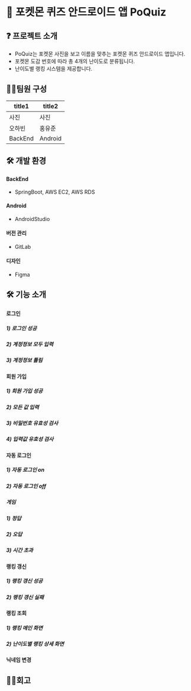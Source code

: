 # 🙌 포켓몬 퀴즈 안드로이드 앱 PoQuiz

## ❓ 프로젝트 소개
- PoQuiz는 포켓몬 사진을 보고 이름을 맞추는 포켓몬 퀴즈 안드로이드 앱입니다.  
- 포켓몬 도감 번호에 따라 총 4개의 난이도로 분류됩니다.  
- 난이도별 랭킹 시스템을 제공합니다. 

## 🙋‍♀️팀원 구성 
| title1 | title2 |
| --- | --- |
| 사진 | 사진 |
| 오하빈 | 홍유준 |
| BackEnd | Android |

## 🛠 개발 환경

#### BackEnd
- SpringBoot, AWS EC2, AWS RDS
#### Android
- AndroidStudio
#### 버전 관리
- GitLab
#### 디자인
- Figma

## 🛠 기능 소개
#### 로그인
##### 1) 로그인 성공

##### 2) 계정정보 모두 입력

##### 3) 계정정보 틀림

#### 회원 가입
##### 1) 회원 가입 성공

##### 2) 모든 값 입력

##### 3) 비밀번호 유효성 검사

##### 4) 입력값 유효성 검사

#### 자동 로그인
##### 1) 자동 로그인 on

##### 2) 자동 로그인 off

##### 게임
##### 1) 정답

##### 2) 오답

##### 3) 시간 초과

#### 랭킹 갱신
##### 1) 랭킹 갱신 성공

##### 2) 랭킹 갱신 실패

#### 랭킹 조회
##### 1) 랭킹 메인 화면

##### 2) 난이도별 랭킹 상세 화면

#### 닉네임 변경

## 🙋‍♀️회고

